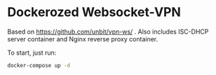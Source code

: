 # Dockerozed Websocket-VPN

Based on <https://github.com/unbit/vpn-ws/> . Also includes ISC-DHCP server container and Nginx reverse proxy container.

To start, just run:

``` bash
docker-compose up -d
```